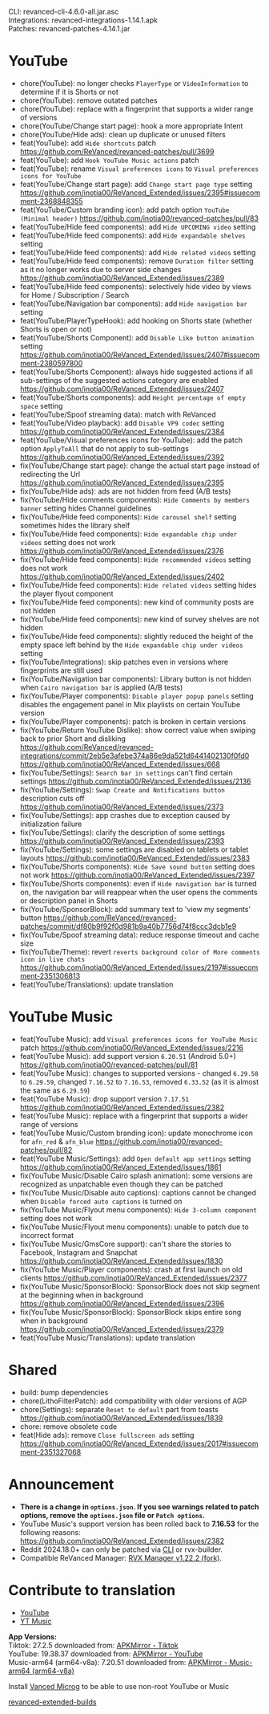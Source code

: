 CLI: revanced-cli-4.6.0-all.jar.asc  
Integrations: revanced-integrations-1.14.1.apk  
Patches: revanced-patches-4.14.1.jar  

YouTube
==
- chore(YouTube): no longer checks `PlayerType` or `VideoInformation` to determine if it is Shorts or not
- chore(YouTube): remove outated patches
- chore(YouTube): replace with a fingerprint that supports a wider range of versions
- chore(YouTube/Change start page): hook a more appropriate Intent
- chore(YouTube/Hide ads): clean up duplicate or unused filters
- feat(YouTube): add `Hide shortcuts` patch https://github.com/ReVanced/revanced-patches/pull/3699
- feat(YouTube): add `Hook YouTube Music actions` patch
- feat(YouTube): rename `Visual preferences icons` to `Visual preferences icons for YouTube`
- feat(YouTube/Change start page): add `Change start page type` setting https://github.com/inotia00/ReVanced_Extended/issues/2395#issuecomment-2368848355
- feat(YouTube/Custom branding icon): add patch option `YouTube (Minimal header)` https://github.com/inotia00/revanced-patches/pull/83
- feat(YouTube/Hide feed components): add `Hide UPCOMING video` setting
- feat(YouTube/Hide feed components): add `Hide expandable shelves` setting
- feat(YouTube/Hide feed components): add `Hide related videos` setting
- feat(YouTube/Hide feed components): remove `Duration filter` setting as it no longer works due to server side changes https://github.com/inotia00/ReVanced_Extended/issues/2389
- feat(YouTube/Hide feed components): selectively hide video by views for Home / Subscription / Search
- feat(YouTube/Navigation bar components): add `Hide navigation bar` setting
- feat(YouTube/PlayerTypeHook): add hooking on Shorts state (whether Shorts is open or not)
- feat(YouTube/Shorts Component): add `Disable Like button animation` setting https://github.com/inotia00/ReVanced_Extended/issues/2407#issuecomment-2380597800
- feat(YouTube/Shorts Component): always hide suggested actions if all sub-settings of the suggested actions category are enabled https://github.com/inotia00/ReVanced_Extended/issues/2407
- feat(YouTube/Shorts components): add `Height percentage of empty space` setting
- feat(YouTube/Spoof streaming data): match with ReVanced
- feat(YouTube/Video playback): add `Disable VP9 codec` setting https://github.com/inotia00/ReVanced_Extended/issues/2384
- feat(YouTube/Visual preferences icons for YouTube): add the patch option `ApplyToAll` that do not apply to sub-settings https://github.com/inotia00/ReVanced_Extended/issues/2392
- fix(YouTube/Change start page): change the actual start page instead of redirecting the Url https://github.com/inotia00/ReVanced_Extended/issues/2395
- fix(YouTube/Hide ads): ads are not hidden from feed (A/B tests)
- fix(YouTube/Hide comments components): `Hide Comments by members banner` setting hides Channel guidelines
- fix(YouTube/Hide feed components): `Hide carousel shelf` setting sometimes hides the library shelf
- fix(YouTube/Hide feed components): `Hide expandable chip under videos` setting does not work https://github.com/inotia00/ReVanced_Extended/issues/2376
- fix(YouTube/Hide feed components): `Hide recommended videos` setting does not work https://github.com/inotia00/ReVanced_Extended/issues/2402
- fix(YouTube/Hide feed components): `Hide related videos` setting hides the player flyout component
- fix(YouTube/Hide feed components): new kind of community posts are not hidden
- fix(YouTube/Hide feed components): new kind of survey shelves are not hidden
- fix(YouTube/Hide feed components): slightly reduced the height of the empty space left behind by the `Hide expandable chip under videos` setting
- fix(YouTube/Integrations): skip patches even in versions where fingerprints are still used
- fix(YouTube/Navigation bar components): Library button is not hidden when `Cairo navigation bar` is applied (A/B tests)
- fix(YouTube/Player components): `Disable player popup panels` setting disables the engagement panel in Mix playlists on certain YouTube version
- fix(YouTube/Player components): patch is broken in certain versions
- fix(YouTube/Return YouTube Dislike): show correct value when swiping back to prior Short and disliking https://github.com/ReVanced/revanced-integrations/commit/2eb5e3afebe374a86e9da521d6441402130f0fd0 https://github.com/inotia00/ReVanced_Extended/issues/668
- fix(YouTube/Settings): `Search bar in settings` can't find certain settings https://github.com/inotia00/ReVanced_Extended/issues/2136
- fix(YouTube/Settings): `Swap Create and Notifications button` description cuts off https://github.com/inotia00/ReVanced_Extended/issues/2373
- fix(YouTube/Settings): app crashes due to exception caused by initialization failure
- fix(YouTube/Settings): clarify the description of some settings https://github.com/inotia00/ReVanced_Extended/issues/2393
- fix(YouTube/Settings): some settings are disabled on tablets or tablet layouts https://github.com/inotia00/ReVanced_Extended/issues/2383
- fix(YouTube/Shorts components): `Hide Save sound button` setting does not work https://github.com/inotia00/ReVanced_Extended/issues/2397
- fix(YouTube/Shorts components): even if `Hide navigation bar` is turned on, the navigation bar will reappear when the user opens the comments or description panel in Shorts
- fix(YouTube/SponsorBlock): add summary text to 'view my segments' button https://github.com/ReVanced/revanced-patches/commit/df80b9f92f0d981b9a40b7756d74f8ccc3dcb1e9
- fix(YouTube/Spoof streaming data): reduce response timeout and cache size
- fix(YouTube/Theme): revert `reverts background color of More comments icon in live chats` https://github.com/inotia00/ReVanced_Extended/issues/2197#issuecomment-2351306813
- feat(YouTube/Translations): update translation


YouTube Music
==
- feat(YouTube Music): add `Visual preferences icons for YouTube Music` patch https://github.com/inotia00/ReVanced_Extended/issues/2216
- feat(YouTube Music): add support version `6.20.51` (Android 5.0+) https://github.com/inotia00/revanced-patches/pull/81
- feat(YouTube Music): changes to supported versions - changed `6.29.58` to `6.29.59`, changed `7.16.52` to `7.16.53`, removed `6.33.52` (as it is almost the same as `6.29.59`)
- feat(YouTube Music): drop support version `7.17.51` https://github.com/inotia00/ReVanced_Extended/issues/2382
- feat(YouTube Music): replace with a fingerprint that supports a wider range of versions
- feat(YouTube Music/Custom branding icon): update monochrome icon for `afn_red` & `afn_blue` https://github.com/inotia00/revanced-patches/pull/82
- feat(YouTube Music/Settings): add `Open default app settings` setting https://github.com/inotia00/ReVanced_Extended/issues/1861
- fix(YouTube Music/Disable Cairo splash animation): some versions are recognized as unpatchable even though they can be patched
- fix(YouTube Music/Disable auto captions): captions cannot be changed when `Disable forced auto captions` is turned on
- fix(YouTube Music/Flyout menu components): `Hide 3-column component` setting does not work
- fix(YouTube Music/Flyout menu components): unable to patch due to incorrect format
- fix(YouTube Music/GmsCore support): can't share the stories to Facebook, Instagram and Snapchat https://github.com/inotia00/ReVanced_Extended/issues/1830
- fix(YouTube Music/Player components): crash at first launch on old clients https://github.com/inotia00/ReVanced_Extended/issues/2377
- fix(YouTube Music/SponsorBlock): SponsorBlock does not skip segment at the beginning when in background https://github.com/inotia00/ReVanced_Extended/issues/2396
- fix(YouTube Music/SponsorBlock): SponsorBlock skips entire song when in background https://github.com/inotia00/ReVanced_Extended/issues/2379
- feat(YouTube Music/Translations): update translation


Shared
==
- build: bump dependencies
- chore(LithoFilterPatch): add compatibility with older versions of AGP
- chore(Settings): separate `Reset to default` part from toasts https://github.com/inotia00/ReVanced_Extended/issues/1839
- chore: remove obsolete code
- feat(Hide ads): remove `Close fullscreen ads` setting https://github.com/inotia00/ReVanced_Extended/issues/2017#issuecomment-2351327068


Announcement
==
- **There is a change in `options.json`. If you see warnings related to patch options, remove the `options.json` file or `Patch options`.**
- YouTube Music's support version has been rolled back to **7.16.53** for the following reasons: https://github.com/inotia00/ReVanced_Extended/issues/2382
- Reddit 2024.18.0+ can only be patched via [CLI](https://github.com/inotia00/revanced-documentation/blob/main/docs/latest-reddit-patch-info.md) or rvx-builder.
- Compatible ReVanced Manager: [RVX Manager v1.22.2 (fork)](https://github.com/inotia00/revanced-manager/releases/tag/v1.22.2).


Contribute to translation
==
- [YouTube](https://crowdin.com/project/revancedextended)
- [YT Music](https://crowdin.com/project/revancedmusicextended)
  
**App Versions:**  
Tiktok: 27.2.5
downloaded from: [APKMirror - Tiktok](https://www.apkmirror.com/apk/tiktok-pte-ltd/tik-tok-including-musical-ly/tik-tok-including-musical-ly-27-2-5-release/tiktok-27-2-5-android-apk-download/)  
YouTube: 19.38.37
downloaded from: [APKMirror - YouTube](https://www.apkmirror.com/apk/google-inc/youtube/youtube-19-38-37-release/youtube-19-38-37-2-android-apk-download/)  
Music-arm64 (arm64-v8a): 7.20.51
downloaded from: [APKMirror - Music-arm64 (arm64-v8a)](https://www.apkmirror.com/apk/google-inc/youtube-music/youtube-music-7-20-51-release/youtube-music-7-20-51-android-apk-download/)  

Install [Vanced Microg](https://github.com/inotia00/VancedMicroG/releases) to be able to use non-root YouTube or Music  

[revanced-extended-builds](https://github.com/E85Addict/revanced-extended-builds)  
